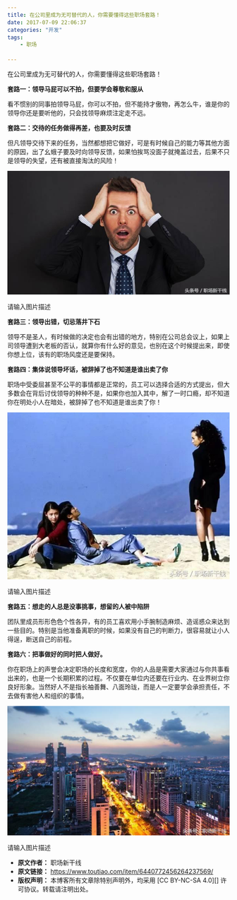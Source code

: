 ```yaml
---
title: 在公司里成为无可替代的人，你需要懂得这些职场套路！
date: 2017-07-09 22:06:37
categories: "开发"
tags:
	- 职场

---
```


在公司里成为无可替代的人，你需要懂得这些职场套路！  


**套路一：领导马屁可以不拍，但要学会尊敬和服从**

看不惯别的同事拍领导马屁，你可以不拍，但不能持才傲物，再怎么牛，谁是你的领导你还是要听他的，只会找领导麻烦注定走不远。

**套路二：交待的任务做得再差，也要及时反馈**

但凡领导交待下来的任务，当然都想把它做好，可是有时候自己的能力等其他方面的原因，出了幺蛾子要及时向领导反馈，如果怕挨骂没面子就掩盖过去，后果不只是领导的失望，还有被直接淘汰的风险！

![在公司里成为无可替代的人，你需要懂得这些职场套路！][EAJZ-A23U-YU2I.jpg]

请输入图片描述

**套路三：领导出错，切忌落井下石**

领导不是圣人，有时候做的决定也会有出错的地方，特别在公司总会议上，如果上司领导遭到大老板的否认，就算你有什么好的意见，也别在这个时候提出来，即使你想上位，该有的职场风度还是要保持。

**套路四：集体说领导坏话，被辞掉了也不知道是谁出卖了你**

职场中受委屈甚至不公平的事情都是正常的，员工可以选择合适的方式提出，但大多数会在背后讨伐领导的种种不是，如果你也加入其中，解了一时口瘾，却不知道你在明处小人在暗处，被辞掉了也不知道是谁出卖了你！

![在公司里成为无可替代的人，你需要懂得这些职场套路！][R67R-IRQM-I6ZN.jpg]

请输入图片描述

**套路五：想走的人总是没事挑事，想留的人被中陷阱**

团队里成员形形色色个性各异，有的员工喜欢用小手腕制造麻烦、造谣惑众来达到一些目的。特别是当他准备离职的时候，如果没有自己的判断力，很容易就让小人得逞，断送自己的前程。

**套路六：把事做好的同时把人做好。**

你在职场上的声誉会决定职场的长度和宽度，你的人品是需要大家通过与你共事看出来的，也是一个长期积累的过程。不仅要在单位内还要在行业内、在业界树立你良好形象。当然好人不是指长袖善舞、八面玲珑，而是人一定要学会承担责任，不去做有害他人和组织的事情。

![在公司里成为无可替代的人，你需要懂得这些职场套路！][NBVU-EZRE-MEQN.jpg]

请输入图片描述


[EAJZ-A23U-YU2I.jpg]: static/resources/crawler/EAJZ-A23U-YU2I.jpg
[R67R-IRQM-I6ZN.jpg]: static/resources/crawler/R67R-IRQM-I6ZN.jpg
[NBVU-EZRE-MEQN.jpg]: static/resources/crawler/NBVU-EZRE-MEQN.jpg
 *  **原文作者：** 职场新干线
 *  **原文链接：** https://www.toutiao.com/item/6440772456264237569/
 *  **版权声明：** 本博客所有文章除特别声明外，均采用 [CC BY-NC-SA 4.0][] 许可协议。转载请注明出处。
